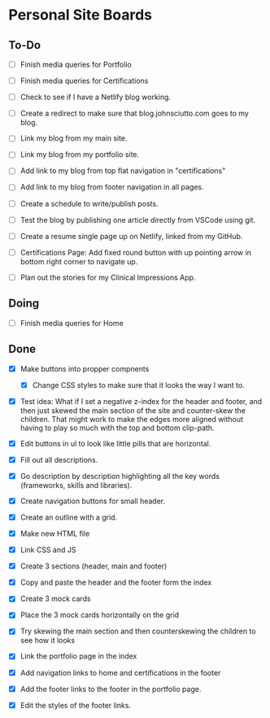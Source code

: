 # Personal Site Boards

## To-Do

- [ ] Finish media queries for Portfolio
- [ ] Finish media queries for Certifications

- [ ] Check to see if I have a Netlify blog working.
- [ ] Create a redirect to make sure that blog.johnsciutto.com goes to my blog.
- [ ] Link my blog from my main site.
- [ ] Link my blog from my portfolio site.
- [ ] Add link to my blog from top flat navigation in "certifications"
- [ ] Add link to my blog from footer navigation in all pages.
- [ ] Create a schedule to write/publish posts.
- [ ] Test the blog by publishing one article directly from VSCode using git.
- [ ] Create a resume single page up on Netlify, linked from my GitHub.
- [ ] Certifications Page: Add fixed round button with up pointing arrow in
      bottom right corner to navigate up.
- [ ] Plan out the stories for my Clinical Impressions App.

## Doing

- [ ] Finish media queries for Home

## Done

- [X] Make buttons into propper compnents
  - [X] Change CSS styles to make sure that it looks the way I want to.
- [X] Test idea: What if I set a negative z-index for the header and footer,
    and then just skewed the main section of the site and counter-skew the
    children. That might work to make the edges more aligned without having to
    play so much with the top and bottom clip-path.
- [X] Edit buttons in ul to look like little pills that are horizontal.
- [X] Fill out all descriptions.
- [X] Go description by description highlighting all the key words
      (frameworks, skills and libraries).
- [X] Create navigation buttons for small header.
- [X] Create an outline with a grid.
- [X] Make new HTML file
- [X] Link CSS and JS
- [X] Create 3 sections (header, main and footer)
- [X] Copy and paste the header and the footer form the index
- [X] Create 3 mock cards
- [X] Place the 3 mock cards horizontally on the grid
- [X] Try skewing the main section and then counterskewing the children to
      see how it looks
- [X] Link the portfolio page in the index
- [X] Add navigation links to home and certifications in the footer
- [X] Add the footer links to the footer in the portfolio page.
- [X] Edit the styles of the footer links.

